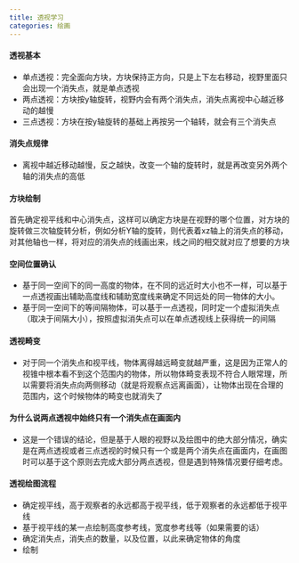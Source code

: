 ```yaml
---
title: 透视学习
categories: 绘画
---
```


#### 透视基本
-  单点透视：完全面向方块，方块保持正方向，只是上下左右移动，视野里面只会出现一个消失点，就是单点透视
- 两点透视：方块按y轴旋转，视野内会有两个消失点，消失点离视中心越近移动的越慢
- 三点透视：方块在按y轴旋转的基础上再按另一个轴转，就会有三个消失点
#### 消失点规律
- 离视中越近移动越慢，反之越快，改变一个轴的旋转时，就是再改变另外两个轴的消失点的高低
#### 方块绘制
首先确定视平线和中心消失点，这样可以确定方块是在视野的哪个位置，对方块的旋转做三次轴旋转分析，例如分析Y轴的旋转，则代表着xz轴上的消失点的移动，对其他轴也一样，将对应的消失点的线画出来，线之间的相交就对应了想要的方块
#### 空间位置确认
- 基于同一空间下的同一高度的物体，在不同的远近时大小也不一样，可以基于一点透视画出辅助高度线和辅助宽度线来确定不同远处的同一物体的大小。
- 基于同一空间下的等间隔物体，可以基于一点透视，同时定一个虚拟消失点（取决于间隔大小），按照虚拟消失点可以在单点透视线上获得统一的间隔
#### 透视畸变
- 对于同一个消失点和视平线，物体离得越远畸变就越严重，这是因为正常人的视锥中根本看不到这个范围内的物体，所以物体畸变表现不符合人眼常理，所以需要将消失点向两侧移动（就是将观察点远离画面），让物体出现在合理的范围内，这个时候物体的畸变也就消失了
#### 为什么说两点透视中始终只有一个消失点在画面内
- 这是一个错误的结论，但是基于人眼的视野以及绘图中的绝大部分情况，确实是在两点透视或者三点透视的时候只有一个或是两个消失点在画面内，在画图时可以基于这个原则去完成大部分两点透视，但是遇到特殊情况要仔细考虑。
#### 透视绘图流程
- 确定视平线，高于观察者的永远都高于视平线，低于观察者的永远都低于视平线
- 基于视平线的某一点绘制高度参考线，宽度参考线等（如果需要的话）
- 确定消失点，消失点的数量，以及位置，以此来确定物体的角度
- 绘制